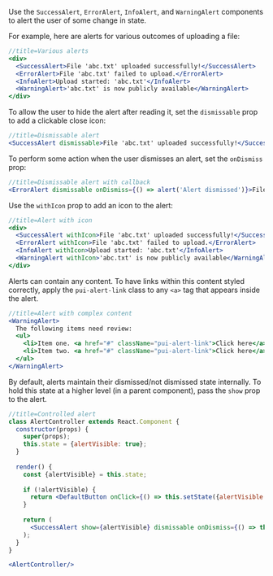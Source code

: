 Use the `SuccessAlert`, `ErrorAlert`, `InfoAlert`, and `WarningAlert` components to alert the user of some change in state.

For example, here are alerts for various outcomes of uploading a file:

```jsx harmony
//title=Various alerts
<div>
  <SuccessAlert>File 'abc.txt' uploaded successfully!</SuccessAlert>
  <ErrorAlert>File 'abc.txt' failed to upload.</ErrorAlert>
  <InfoAlert>Upload started: 'abc.txt'</InfoAlert>
  <WarningAlert>'abc.txt' is now publicly available</WarningAlert>
</div>
```

To allow the user to hide the alert after reading it, set the `dismissable` prop to add a clickable close icon:

```jsx harmony
//title=Dismissable alert
<SuccessAlert dismissable>File 'abc.txt' uploaded successfully!</SuccessAlert>
```

To perform some action when the user dismisses an alert, set the `onDismiss` prop:

```jsx harmony
//title=Dismissable alert with callback
<ErrorAlert dismissable onDismiss={() => alert('Alert dismissed')}>File 'abc.txt' failed to upload.</ErrorAlert>
```

Use the `withIcon` prop to add an icon to the alert:

```jsx harmony
//title=Alert with icon
<div>
  <SuccessAlert withIcon>File 'abc.txt' uploaded successfully!</SuccessAlert>
  <ErrorAlert withIcon>File 'abc.txt' failed to upload.</ErrorAlert>
  <InfoAlert withIcon>Upload started: 'abc.txt'</InfoAlert>
  <WarningAlert withIcon>'abc.txt' is now publicly available</WarningAlert>
</div>
```

Alerts can contain any content. To have links within this content styled correctly, apply the `pui-alert-link` class to any `<a>` tag that appears inside the alert.

```jsx harmony
//title=Alert with complex content
<WarningAlert>
  The following items need review:
  <ul>
    <li>Item one. <a href="#" className="pui-alert-link">Click here</a> for more information.</li>
    <li>Item two. <a href="#" className="pui-alert-link">Click here</a> for more information.</li>
  </ul>
</WarningAlert>
```

By default, alerts maintain their dismissed/not dismissed state internally. To hold this state at a higher level (in a parent component), pass the `show` prop to the alert.

```jsx harmony
//title=Controlled alert
class AlertController extends React.Component {
  constructor(props) {
    super(props);
    this.state = {alertVisible: true};
  }
  
  render() {
    const {alertVisible} = this.state;
    
    if (!alertVisible) {
      return <DefaultButton onClick={() => this.setState({alertVisible: true})}>Show alert</DefaultButton>;
    }
    
    return (
      <SuccessAlert show={alertVisible} dismissable onDismiss={() => this.setState({alertVisible: false})}>Visible alert</SuccessAlert>
    );
  }
}

<AlertController/>
```